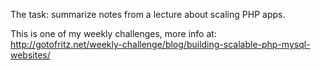 The task: summarize notes from a lecture about scaling PHP apps.

This is one of my weekly challenges, more info at: http://gotofritz.net/weekly-challenge/blog/building-scalable-php-mysql-websites/

